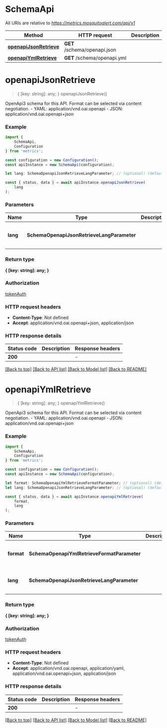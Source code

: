 # SchemaApi

All URIs are relative to *https://metrics.mosquitoalert.com/api/v1*

|Method | HTTP request | Description|
|------------- | ------------- | -------------|
|[**openapiJsonRetrieve**](#openapijsonretrieve) | **GET** /schema/openapi.json | |
|[**openapiYmlRetrieve**](#openapiymlretrieve) | **GET** /schema/openapi.yml | |

# **openapiJsonRetrieve**
> { [key: string]: any; } openapiJsonRetrieve()

OpenApi3 schema for this API. Format can be selected via content negotiation.  - YAML: application/vnd.oai.openapi - JSON: application/vnd.oai.openapi+json

### Example

```typescript
import {
    SchemaApi,
    Configuration
} from 'metrics';

const configuration = new Configuration();
const apiInstance = new SchemaApi(configuration);

let lang: SchemaOpenapiJsonRetrieveLangParameter; // (optional) (default to undefined)

const { status, data } = await apiInstance.openapiJsonRetrieve(
    lang
);
```

### Parameters

|Name | Type | Description  | Notes|
|------------- | ------------- | ------------- | -------------|
| **lang** | **SchemaOpenapiJsonRetrieveLangParameter** |  | (optional) defaults to undefined|


### Return type

**{ [key: string]: any; }**

### Authorization

[tokenAuth](../README.md#tokenAuth)

### HTTP request headers

 - **Content-Type**: Not defined
 - **Accept**: application/vnd.oai.openapi+json, application/json


### HTTP response details
| Status code | Description | Response headers |
|-------------|-------------|------------------|
|**200** |  |  -  |

[[Back to top]](#) [[Back to API list]](../README.md#documentation-for-api-endpoints) [[Back to Model list]](../README.md#documentation-for-models) [[Back to README]](../README.md)

# **openapiYmlRetrieve**
> { [key: string]: any; } openapiYmlRetrieve()

OpenApi3 schema for this API. Format can be selected via content negotiation.  - YAML: application/vnd.oai.openapi - JSON: application/vnd.oai.openapi+json

### Example

```typescript
import {
    SchemaApi,
    Configuration
} from 'metrics';

const configuration = new Configuration();
const apiInstance = new SchemaApi(configuration);

let format: SchemaOpenapiYmlRetrieveFormatParameter; // (optional) (default to undefined)
let lang: SchemaOpenapiJsonRetrieveLangParameter; // (optional) (default to undefined)

const { status, data } = await apiInstance.openapiYmlRetrieve(
    format,
    lang
);
```

### Parameters

|Name | Type | Description  | Notes|
|------------- | ------------- | ------------- | -------------|
| **format** | **SchemaOpenapiYmlRetrieveFormatParameter** |  | (optional) defaults to undefined|
| **lang** | **SchemaOpenapiJsonRetrieveLangParameter** |  | (optional) defaults to undefined|


### Return type

**{ [key: string]: any; }**

### Authorization

[tokenAuth](../README.md#tokenAuth)

### HTTP request headers

 - **Content-Type**: Not defined
 - **Accept**: application/vnd.oai.openapi, application/yaml, application/vnd.oai.openapi+json, application/json


### HTTP response details
| Status code | Description | Response headers |
|-------------|-------------|------------------|
|**200** |  |  -  |

[[Back to top]](#) [[Back to API list]](../README.md#documentation-for-api-endpoints) [[Back to Model list]](../README.md#documentation-for-models) [[Back to README]](../README.md)

